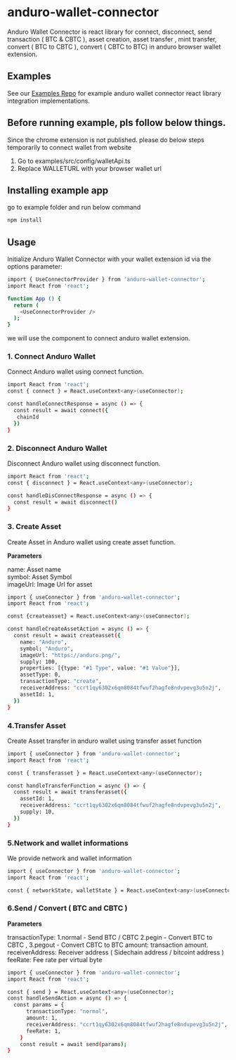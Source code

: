 # anduro-wallet-connector 

Anduro Wallet Connector is react library for connect, disconnect, send transaction ( BTC & CBTC ), asset creation, asset transfer , mint transfer, convert ( BTC to CBTC ), convert ( CBTC to BTC) in anduro browser wallet extension.

##

## Examples

See our [Examples Repo][examples] for example anduro wallet connector react library integration
implementations.

## Before running example, pls follow below things.
Since the chrome extension is not published. please do below steps temporarily to connect wallet from website
1. Go to examples/src/config/walletApi.ts
2. Replace WALLETURL with your browser wallet url


## Installing example app

go to example folder and run below command

```bash
npm install
```

[examples]: https://github.com/MarathonDH/anduro-wallet-connector-react/tree/main/example


## Usage

Initialize Anduro Wallet Connector with your wallet extension id via the options parameter:


```bash 
import { UseConnectorProvider } from 'anduro-wallet-connector';
import React from 'react';

function App () {
  return (
    <UseConnectorProvider />
  );
}
```

we will use the <UseConnectorProvider /> component to connect anduro wallet extension.

### 1. Connect Anduro Wallet 

Connect Anduro wallet using connect function. 

```bash 
import React from 'react';
const { connect } = React.useContext<any>(useConnector);

const handleConnectResponse = async () => {
  const result = await connect({
   chainId
  })
}
```

### 2. Disconnect Anduro Wallet 

Disconnect Anduro wallet using disconnect function. 


```bash 
import React from 'react';
const { disconnect } = React.useContext<any>(useConnector);

const handleDisConnectResponse = async () => {
  const result = await disconnect()
}
```

### 3. Create Asset 

Create Asset in Anduro wallet using create asset function.

**Parameters**

name: Asset name  
symbol: Asset Symbol  
imageUrl: Image Url for asset   

```bash  
import { useConnector } from 'anduro-wallet-connector';
import React from 'react';

const {createasset} = React.useContext<any>(useConnector);

const handleCreateAssetAction = async () => {
  const result = await createasset({
    name: "Anduro",
    symbol: "Anduro",
    imageUrl: "https://anduro.png/",
    supply: 100,
    properties: [{type: "#1 Type", value: "#1 Value"}],
    assetType: 0,
    transactionType: "create",
    receiverAddress: "ccrt1qy6302x6qm8084tfwuf2hagfe8ndvpevg3u5n2j",
    assetId: 1,
  })
}
```

### 4.Transfer Asset

Create Asset transfer in anduro wallet using transfer asset function

```bash 
import { useConnector } from 'anduro-wallet-connector';
import React from 'react';

const { transferasset } = React.useContext<any>(useConnector);

const handleTransferFunction = async () => {
  const result = await transferasset({
    assetId: 1,
    receiverAddress: "ccrt1qy6302x6qm8084tfwuf2hagfe8ndvpevg3u5n2j",
    supply: 10,
  })
}
```

### 5.Network and wallet informations

We provide network and wallet information

```bash
import { useConnector } from 'anduro-wallet-connector';
import React from 'react';

const { networkState, walletState } = React.useContext<any>(useConnector);
```

### 6.Send / Convert  ( BTC and CBTC )

**Parameters**

transactionType: 
  1.normal - Send BTC / CBTC 
  2.pegin - Convert BTC to CBTC , 
  3.pegout - Convert CBTC to BTC 
amount: transaction amount.
receiverAddress: Receiver address ( Sidechain address / bitcoint address )
feeRate: Fee rate per virtual byte


```bash
import { useConnector } from 'anduro-wallet-connector';
import React from 'react';

const { send } = React.useContext<any>(useConnector);
const handleSendAction = async () => {
  const params = {
      transactionType: "normal",
      amount: 1,
      receiverAddress: "ccrt1qy6302x6qm8084tfwuf2hagfe8ndvpevg3u5n2j",
      feeRate: 1,
    }
    const result = await send(params);
}
```

